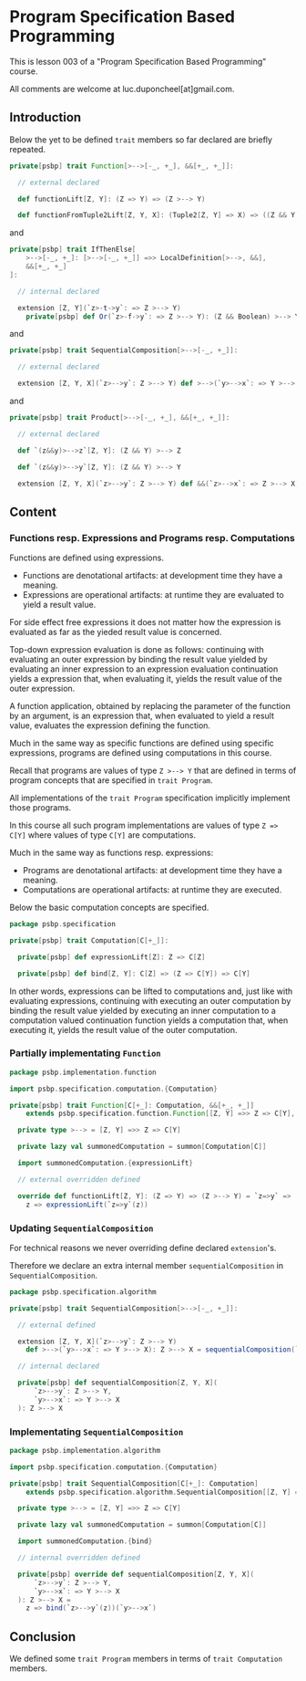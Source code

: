 # Program Specification Based Programming

This is lesson 003 of a "Program Specification Based Programming" course.

All comments are welcome at luc.duponcheel[at]gmail.com.

## Introduction

Below the yet to be defined `trait` members so far declared are briefly repeated.

```scala
private[psbp] trait Function[>-->[-_, +_], &&[+_, +_]]:

  // external declared

  def functionLift[Z, Y]: (Z => Y) => (Z >--> Y)

  def functionFromTuple2Lift[Z, Y, X]: (Tuple2[Z, Y] => X) => ((Z && Y) >--> X)
```

and

```scala
private[psbp] trait IfThenElse[
    >-->[-_, +_]: [>-->[-_, +_]] =>> LocalDefinition[>-->, &&],
    &&[+_, +_]
]:

  // internal declared

  extension [Z, Y](`z>-t->y`: => Z >--> Y)
    private[psbp] def Or(`z>-f->y`: => Z >--> Y): (Z && Boolean) >--> Y
```

and

```scala
private[psbp] trait SequentialComposition[>-->[-_, +_]]:

  // external declared

  extension [Z, Y, X](`z>-->y`: Z >--> Y) def >-->(`y>-->x`: => Y >--> X): Z >--> X
```

and

```scala
private[psbp] trait Product[>-->[-_, +_], &&[+_, +_]]:

  // external declared

  def `(z&&y)>-->z`[Z, Y]: (Z && Y) >--> Z

  def `(z&&y)>-->y`[Z, Y]: (Z && Y) >--> Y

  extension [Z, Y, X](`z>-->y`: Z >--> Y) def &&(`z>-->x`: => Z >--> X): Z >--> (Y && X)
```

## Content

### Functions resp. Expressions and Programs resp. Computations

Functions are defined using expressions.

- Functions are denotational artifacts: at development time they have a meaning.
- Expressions are operational artifacts: at runtime they are evaluated to yield a result value.

For side effect free expressions it does not matter how the expression is evaluated as far as the yieded result value is
concerned.

Top-down expression evaluation is done as follows: continuing with evaluating an outer expression by binding the result
value yielded by evaluating an inner expression to an expression evaluation continuation yields a expression that, when
evaluating it, yields the result value of the outer expression. 

A function application, obtained by replacing the parameter of the function by an argument, is an expression that, when
evaluated to yield a result value, evaluates the expression defining the function. 

Much in the same way as specific functions are defined using specific expressions, programs are defined using
computations in this course.

Recall that programs are values of type `Z >--> Y` that are defined in terms of program concepts that are specified in
`trait Program`. 

All implementations of the `trait Program` specification implicitly implement those programs. 

In this course all such program implementations are values of type `Z => C[Y]` where values of type `C[Y]` are
computations.

Much in the same way as functions resp. expressions:

- Programs are denotational artifacts: at development time they have a meaning.
- Computations are operational artifacts: at runtime they are executed.

Below the basic computation concepts are specified.

```scala
package psbp.specification

private[psbp] trait Computation[C[+_]]:

  private[psbp] def expressionLift[Z]: Z => C[Z]

  private[psbp] def bind[Z, Y]: C[Z] => (Z => C[Y]) => C[Y]
```

In other words, expressions can be lifted to computations and, just like with evaluating expressions, continuing with
executing an outer computation by binding the result value yielded by executing an inner computation to a computation
valued continuation function yields a computation that, when executing it, yields the result value of the outer
computation. 

### Partially implementating `Function`

```scala
package psbp.implementation.function

import psbp.specification.computation.{Computation}

private[psbp] trait Function[C[+_]: Computation, &&[+_, +_]]
    extends psbp.specification.function.Function[[Z, Y] =>> Z => C[Y], &&]:

  private type >--> = [Z, Y] =>> Z => C[Y]

  private lazy val summonedComputation = summon[Computation[C]]

  import summonedComputation.{expressionLift}

  // external overridden defined

  override def functionLift[Z, Y]: (Z => Y) => (Z >--> Y) = `z=>y` =>
    z => expressionLift(`z=>y`(z))
```

### Updating `SequentialComposition`

For technical reasons we never overriding define declared `extension`'s.

Therefore we declare an extra internal member `sequentialComposition` in `SequentialComposition`.

```scala
package psbp.specification.algorithm

private[psbp] trait SequentialComposition[>-->[-_, +_]]:

  // external defined

  extension [Z, Y, X](`z>-->y`: Z >--> Y)
    def >-->(`y>-->x`: => Y >--> X): Z >--> X = sequentialComposition(`z>-->y`, `y>-->x`)

  // internal declared

  private[psbp] def sequentialComposition[Z, Y, X](
      `z>-->y`: Z >--> Y,
      `y>-->x`: => Y >--> X
  ): Z >--> X
```

### Implementating `SequentialComposition`

```scala
package psbp.implementation.algorithm

import psbp.specification.computation.{Computation}

private[psbp] trait SequentialComposition[C[+_]: Computation]
    extends psbp.specification.algorithm.SequentialComposition[[Z, Y] =>> Z => C[Y]]:

  private type >--> = [Z, Y] =>> Z => C[Y]

  private lazy val summonedComputation = summon[Computation[C]]

  import summonedComputation.{bind}

  // internal overridden defined

  private[psbp] override def sequentialComposition[Z, Y, X](
      `z>-->y`: Z >--> Y,
      `y>-->x`: => Y >--> X
  ): Z >--> X =
    z => bind(`z>-->y`(z))(`y>-->x`)
```

## Conclusion

We defined some `trait Program`  members in terms of `trait Computation` members.

















